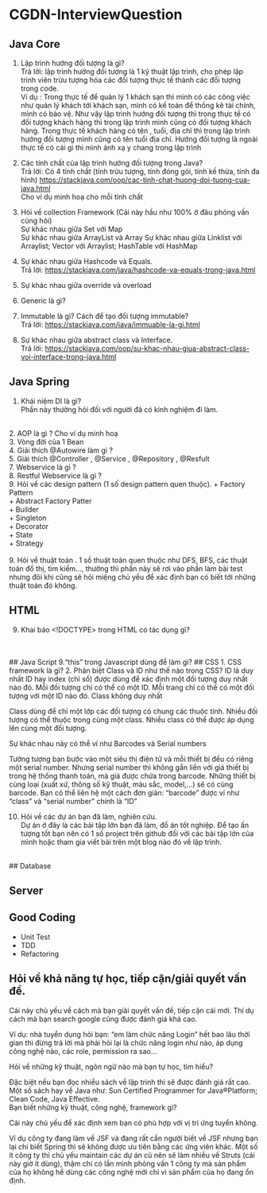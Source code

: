 # CGDN-InterviewQuestion

## Java Core
1. Lập trình hướng đối tượng là gì? <br>
Trả lời: lập trình hướng đối tượng là 1 kỹ thuật lập trình, cho phép lập trình viên trừu tượng hóa các đối tượng thực tế thành các đối tượng trong code. <br>
Ví dụ : Trong thực tế để quản lý 1 khách sạn thì mình có các công việc như quản lý khách tới khách sạn, mình có kế toán để thống kê tài chính, mình có bảo vệ. Như vậy lập trình hướng đối tượng thì trong thực tế có đối tượng khách hàng thì trong lập trình mình cũng có đối tượng khách hàng. Trong thực tế khách hàng có tên , tuổi, địa chỉ thì trong lập trình hướng đối tượng mình cũng có tên tuổi địa chỉ. Hướng đối tượng là ngoài thực tế có cái gì thì mình ánh xạ y chang trong lập trình

2. Các tính chất của lập trình hướng đối tượng trong Java? <br>
Trả lời: Có 4 tính chất (tính trừu tượng, tính đóng gói, tính kế thừa, tính đa hình) 
https://stackjava.com/oop/cac-tinh-chat-huong-doi-tuong-cua-java.html <br>
Cho ví dụ minh hoạ cho mỗi tính chất

3. Hỏi về collection Framework (Cái này hầu như 100% ở đâu phỏng vấn cũng hỏi)<br>
Sự khác nhau giữa Set với Map <br>
Sự khác nhau giữa ArrayList và Array
Sự khác nhau giữa Linklist với Arraylist; Vector với Arraylist; HashTable với HashMap<br>
4. Sự khác nhau giữa Hashcode và Equals. <br>
Trả lời: https://stackjava.com/java/hashcode-va-equals-trong-java.html
4. Sự khác nhau giữa override và overload
4. Generic là gì?
5. Immutable là gì? Cách để tạo đối tượng immutable? <br>
Trả lời: https://stackjava.com/java/immuable-la-gi.html
6. Sự khác nhau giữa abstract class và Interface.<br>
Trả lời: https://stackjava.com/oop/su-khac-nhau-giua-abstract-class-voi-interface-trong-java.html

## Java Spring
1. Khái niệm DI là gì? <br>
Phần này thường hỏi đối với người đã có kinh nghiệm đi làm.
<br>
2. AOP là gì ? Cho ví dụ minh hoạ
<br>
3. Vòng đời của 1 Bean 
<br>
4. Giải thích @Autowire làm gì ? <br>
5. Giải thích @Controller , @Service , @Repository , @Resfult <br>
7. Webservice là gì ? <br>
8. Restful Webservice là gì ? <br>
9. Hỏi về các design pattern (1 số design pattern quen thuộc).
+ Factory Pattern <br>
+ Abstract Factory Patter  <br>
+ Builder <br>
+ Singleton <br>
+ Decorator <br>
+ State  <br>
+ Strategy <br>
<br>
9. Hỏi về thuật toán .
1 số thuật toán quen thuộc như DFS, BFS, các thuật toán đồ thị, tìm kiếm…, thường thì phần này sẽ rơi vào phần làm bài test nhưng đôi khi cũng sẽ hỏi miệng chủ yếu để xác định bạn có biết tới những thuật toán đó không.

## HTML

9. Khai báo <!DOCTYPE> trong HTML có tác dụng gì?
<br> 

<br>
## Java Script
9.“this” trong Javascript dùng để làm gì?
## CSS
1. CSS framework là gì?
2. Phân biệt Class và ID như thế nào trong CSS?
ID là duy nhất
ID hay index (chỉ số) được dùng để xác định một đối tượng duy nhất nào đó. Mỗi đối tượng chỉ có thể có một ID. Mỗi trang chỉ có thể có một đối tượng với một ID nào đó.
Class không duy nhất

Class dùng để chỉ một lớp các đối tượng có chung các thuộc tính. Nhiều đối tượng có thể thuộc trong cùng một class. Nhiều class có thể được áp dụng lên cùng một đối tượng.

Sự khác nhau này có thể ví như Barcodes và Serial numbers

Tưởng tượng bạn bước vào một siêu thị điện tử và mỗi thiết bị đều có riêng một serial number. Nhưng serial number thì không gắn liền với giá thiết bị trong hệ thống thanh toán, mà giá được chứa trong barcode. Những thiết bị cùng loại (xuất xứ, thông số kỹ thuật, màu sắc, model,…) sẽ có cùng barcode. Bạn có thể liên hệ một cách đơn giản: “barcode” được ví như “class” và “serial number” chính là “ID”
<br>

10. Hỏi về các dự án bạn đã làm, nghiên cứu.<br>
Dự án ở đây là các bài tập lớn bạn đã làm, đồ án tốt nghiệp.
Để tạo ấn tượng tốt bạn nên có 1 số project trên github đối với các bài tập lớn của mình hoặc tham gia viết bài trên một blog nào đó về lập trình.
<br>
## Database

## Server

## Good Coding
+ Unit Test
+ TDD
+ Refactoring

## Hỏi về khả năng tự học, tiếp cận/giải quyết vấn đề. <br>

Cái này chủ yếu về cách mà bạn giải quyết vấn đề, tiếp cận cái mới. Thí dụ cách mà bạn search google cũng được đánh giá khá cao.

Ví dụ: nhà tuyển dụng hỏi bạn: “em làm chức năng Login” hết bao lâu thời gian thì đừng trả lời mà phải hỏi lại là chức năng login như nào, áp dụng công nghệ nào, các role, permission ra sao…

Hỏi về những kỹ thuật, ngôn ngữ nào mà bạn tự học, tìm hiểu?

Đặc biệt nếu bạn đọc nhiều sách về lập trình thì sẽ được đánh giá rất cao. Một số sách hay về Java như: Sun Certified Programmer for Java®Platform; Clean Code, Java Effective.
<br>
Bạn biết những kỹ thuật, công nghệ, framework gì?

Cái này chủ yếu để xác định xem bạn có phù hợp với vị trí ứng tuyển không.

Ví dụ công ty đang làm về JSF và đang rất cần người biết về JSF nhưng bạn lại chỉ biết Spring thì sẽ không được ưu tiên bằng các ứng viên khác. Một số ít công ty thì chủ yếu maintain các dự án cũ nên sẽ làm nhiều về Struts (cái này giờ ít dùng), thậm chí có lần mình phỏng vấn 1 công ty mà sản phẩm của họ không hề dùng các công nghệ mới chỉ vì sản phẩm của họ đang ổn định.
<br>




